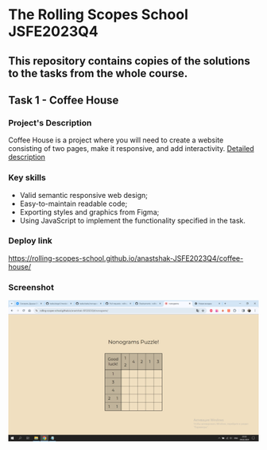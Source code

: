 # The Rolling Scopes School JSFE2023Q4

## This repository contains copies of the solutions to the tasks from the whole course.

## Task 1 - Coffee House

### Project's Description

Coffee House is a project where you will need to create a website consisting of two pages, make it responsive, and add interactivity. [Detailed description](https://github.com/rolling-scopes-school/tasks/blob/master/tasks/coffee-house/coffee-house.md)

### Key skills

- Valid semantic responsive web design;
- Easy-to-maintain readable code;
- Exporting styles and graphics from Figma;
- Using JavaScript to implement the functionality specified in the task.

### Deploy link

https://rolling-scopes-school.github.io/anastshak-JSFE2023Q4/coffee-house/

### Screenshot

![Screenshot](/img/scr.png)
